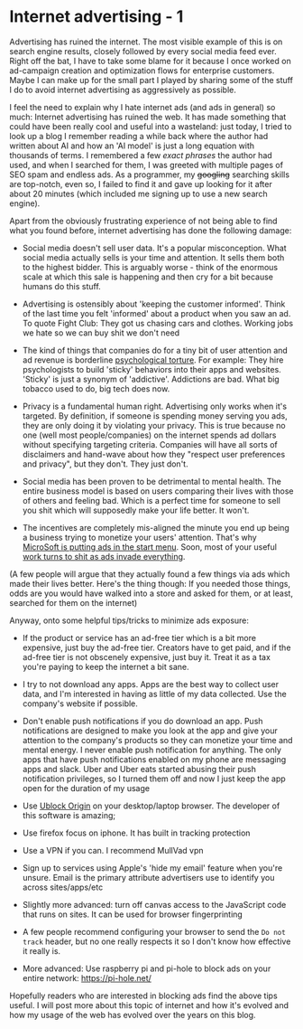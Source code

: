 # Internet advertising - 1

Advertising has ruined the internet. The most visible example of this is on search engine results,
closely followed by every social media feed ever. Right off the bat, I have to take some blame
for it because I once worked on ad-campaign creation and optimization flows for enterprise
customers. Maybe I can make up for the small part I played by sharing some of the stuff I
do to avoid internet advertising as aggressively as possible.

I feel the need to explain why I hate internet ads (and ads in general) so much:
Internet advertising has ruined the web. It has made something that could have been
really cool and useful into a wasteland: just today, I tried to look up a blog I remember
reading a while back where the author had written about AI and how an 'AI model' is just a long
equation with thousands of terms. I remembered a few *exact phrases* the author had used, and when
I searched for them, I was greeted with multiple pages of SEO spam and endless ads.
As a programmer, my ~~googling~~ searching skills are top-notch, even so, I failed to find it
and gave up looking for it after about 20 minutes (which included me signing up to use
a new search engine).

Apart from the obviously frustrating experience of not being able to find what you found
before, internet advertising has done the following damage:

- Social media doesn't sell user data. It's a popular misconception. What social media
actually sells is your time and attention. It sells them both to the highest bidder. This is
arguably worse - think of the enormous scale at which this sale is happening and then cry for
a bit because humans do this stuff.

- Advertising is ostensibly about 'keeping the customer informed'. Think of the last time
you felt 'informed' about a product when you saw an ad. To quote Fight Club: They got us chasing
cars and clothes. Working jobs we hate so we can buy shit we don't need

- The kind of things that companies do for a tiny bit of user attention and ad revenue is
borderline [psychological torture](https://arstechnica.com/information-technology/2017/05/facebook-helped-advertisers-target-teens-who-feel-worthless/).
For example: They hire psychologists to build 'sticky' behaviors
into their apps and websites. 'Sticky' is just a synonym of 'addictive'.
Addictions are bad. What big tobacco used to do, big tech does now.

- Privacy is a fundamental human right. Advertising only works when it's targeted. By definition,
if someone is spending money serving you ads, they are only doing it by violating your privacy.
This is true because no one (well most people/companies) on the internet spends ad dollars without
specifying targeting criteria. Companies will have all sorts of disclaimers and hand-wave about
how they "respect user preferences and privacy", but they don't. They just don't.

- Social media has been proven to be detrimental to mental health. The entire business model is
based on users comparing their lives with those of others and feeling bad. Which is a perfect
time for someone to sell you shit which will supposedly make your life better. It won't.

- The incentives are completely mis-aligned the minute you end up being a business trying to monetize
your users' attention. That's why [MicroSoft is putting ads in the start menu](https://news.ycombinator.com/item?id=40018948).
Soon, most of your useful [work turns to shit as ads invade everything](https://www.hrishi.io/metrics).

(A few people will argue that they actually found a few things via ads which made their lives better.
Here's the thing though: If you needed those things, odds are you would have walked into a store and
asked for them, or at least, searched for them on the internet)

Anyway, onto some helpful tips/tricks to minimize ads exposure:

- If the product or service has an ad-free tier which is a bit more expensive, just buy the ad-free tier.
Creators have to get paid, and if the ad-free tier is not obscenely expensive, just buy it. Treat it
as a tax you're paying to keep the internet a bit sane.

- I try to not download any apps. Apps are the best way to collect user data, and I'm interested
in having as little of my data collected. Use the company's website if possible.

- Don't enable push notifications if you do download an app. Push notifications are designed to make you
look at the app and give your attention to the company's products so they can monetize your time and mental
energy. I never enable push notification for anything. The only apps that have push notifications enabled on my
phone are messaging apps and slack. Uber and Uber eats started abusing their push notification privileges, so
I turned them off and now I just keep the app open for the duration of my usage

- Use [Ublock Origin](https://github.com/gorhill/uBlock) on your desktop/laptop browser. The developer of this
software is amazing;

- Use firefox focus on iphone. It has built in tracking protection

- Use a VPN if you can. I recommend MullVad vpn

- Sign up to services using Apple's 'hide my email' feature when you're unsure. Email is the primary attribute
advertisers use to identify you across sites/apps/etc

- Slightly more advanced: turn off canvas access to the JavaScript code that runs on sites. It can be used for
browser fingerprinting

- A few people recommend configuring your browser to send the `Do not track` header, but no one really respects it
so I don't know how effective it really is.

- More advanced: Use raspberry pi and pi-hole to block ads on your entire network: https://pi-hole.net/

Hopefully readers who are interested in blocking ads find the above tips useful. I will post more
about this topic of internet and how it's evolved and how my usage of the web has evolved over the years
on this blog.
